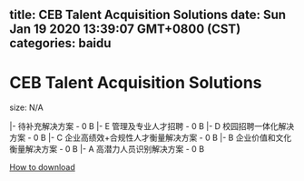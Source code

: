 
title: CEB Talent Acquisition Solutions
date: Sun Jan 19 2020 13:39:07 GMT+0800 (CST)    
categories: baidu
---

# CEB Talent Acquisition Solutions
size: N/A
 
 
|- 待补充解决方案 - 0 B
|- E 管理及专业人才招聘 - 0 B
|- D 校园招聘一体化解决方案 - 0 B
|- C 企业高绩效+合规性人才衡量解决方案 - 0 B
|- B 企业价值和文化衡量解决方案 - 0 B
|- A 高潜力人员识别解决方案 - 0 B

[How to download](https://bpcam.bemobtrk.com/go/2ceec3aa-1ca2-46d6-b9ff-aaa5c184517c?jno=1247)